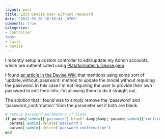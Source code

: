 ```yaml
---
layout: post
title: Edit Devise User without Password
date: '2012-03-20 16:38:43 -0700'
comments: true
categories:
- Controller
tags:
- rails
- devise
---
```


I recently setup a custom controller to edit/update my Admin accounts, which are
authenticated using [Plataformatec's Devise gem][1].

I found [an article in the Devise Wiki][2] that mentions using some sort of
'update_without_password' method to update the model without requiring the
password. In this case I'm not requiring the user to provide their own
password to edit their info. I'm allowing them to do it straight out.

The solution that I found was to simply remove the 'password' and
'password_confirmation' from the parameter set if both are blank.

``` ruby
# remove password parameters if blank
if params[:admin]['password'].blank? &amp;&amp; params[:admin]['confirmation'].blank?
  params[:admin].delete('password')
  params[:admin].delete('password_confirmation')
end
```

[1]: https://github.com/plataformatec/devise
[2]: https://github.com/plataformatec/devise/wiki/How-To:-Allow-users-to-edit-their-account-without-providing-a-password

